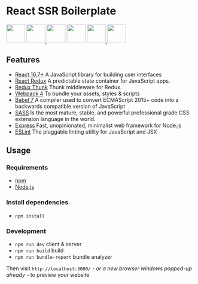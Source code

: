 # React SSR Boilerplate

<a href="https://facebook.github.io/react/" target="_blank"> <img src="https://cdn.worldvectorlogo.com/logos/react.svg" height="50" /></a>
<a href="https://react-redux.js.org" target="_blank"> <img src="https://redux.js.org/img/redux.svg" height="50" /> </a> 
<a href="https://webpack.github.io" target="_blank"> <img src="https://cdn.worldvectorlogo.com/logos/webpack.svg" height="50" /></a> 
<a href="https://babeljs.io" target="_blank"> <img src="https://raw.githubusercontent.com/babel/logo/master/babel.png" height="50" /></a> 
<a href="http://sass-lang.com/" target="_blank"> <img src="http://sass-lang.com/assets/img/logos/logo-b6e1ef6e.svg" height="50" /> </a>
<a href="https://eslint.org/" target="_blank"> <img src="https://eslint.org/img/logo.svg" height="50" /> </a>

## Features
- [React 16.7+](https://reactjs.org/) A JavaScript library for building user interfaces
- [React Redux](https://react-redux.js.org/) A predictable state container for JavaScript apps.
- [Redux Thunk](https://github.com/reduxjs/redux-thunk) Thunk middleware for Redux.
- [Webpack 4](https://webpack.js.org/) To bundle your assets, styles & scripts
- [Babel 7](https://babeljs.io/) A compiler used to convert ECMAScript 2015+ code into a backwards compatible version of JavaScript
- [SASS](https://sass-lang.com/) Is the most mature, stable, and powerful professional grade CSS extension language in the world.
- [Express](https://expressjs.com/) Fast, unopinionated, minimalist web framework for Node.js
- [ESLint](https://eslint.org/) The pluggable linting utility for JavaScript and JSX 

## Usage

### Requirements

- [npm](https://www.npmjs.com/get-npm)
- [Node.js](https://nodejs.org/en/download/)

### Install dependencies

- `npm install`

### Development

- `npm run dev` client & server
- `npm run build` build
- `npm run bundle-report` bundle analyzer

Then visit `http://localhost:3000/` _- or a new browser windows popped-up already -_ to preview your website
